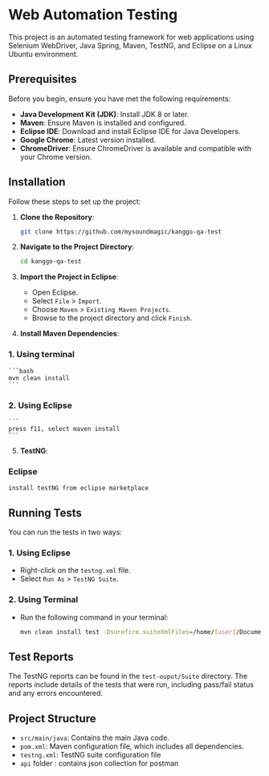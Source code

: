 # Web Automation Testing

This project is an automated testing framework for web applications using Selenium WebDriver, Java Spring, Maven, TestNG, and Eclipse on a Linux Ubuntu environment.

## Prerequisites

Before you begin, ensure you have met the following requirements:

- **Java Development Kit (JDK)**: Install JDK 8 or later.
- **Maven**: Ensure Maven is installed and configured.
- **Eclipse IDE**: Download and install Eclipse IDE for Java Developers.
- **Google Chrome**: Latest version installed.
- **ChromeDriver**: Ensure ChromeDriver is available and compatible with your Chrome version.

## Installation

Follow these steps to set up the project:

1. **Clone the Repository**:
    ```bash
    git clone https://github.com/mysoundmagic/kanggo-qa-test
    ```
2. **Navigate to the Project Directory**:
    ```bash
    cd kanggo-qa-test
    ```
3. **Import the Project in Eclipse**:
    - Open Eclipse.
    - Select `File` > `Import`.
    - Choose `Maven` > `Existing Maven Projects`.
    - Browse to the project directory and click `Finish`.

4. **Install Maven Dependencies**:
 ### 1. Using terminal
    ```bash
    mvn clean install
    ```
  ### 2. Using Eclipse
    ```
    press f11, select maven install
    ```

5. **TestNG**:
### Eclipse
```
install testNG from eclipse marketplace
```

## Running Tests

You can run the tests in two ways:

### 1. Using Eclipse

- Right-click on the `testng.xml` file.
- Select `Run As` > `TestNG Suite`.

### 2. Using Terminal

- Run the following command in your terminal:
    ```bash
    mvn clean install test -Dsurefire.suiteXmlFiles=/home/[user]/Documents/workspace/kanggo-qa-test/testng.xml > /home/[user]/Documents/workspace/kanggo-qa-test/"kanggo_test_$(date +"%d-%m-%Y %H:%M:%S").txt" &
    ```

## Test Reports

The TestNG reports can be found in the `test-ouput/Suite` directory. The reports include details of the tests that were run, including pass/fail status and any errors encountered.

## Project Structure

- `src/main/java`: Contains the main Java code.
- `pom.xml`: Maven configuration file, which includes all dependencies.
- `testng.xml`: TestNG suite configuration file
- `api` folder : contains json collection for postman
